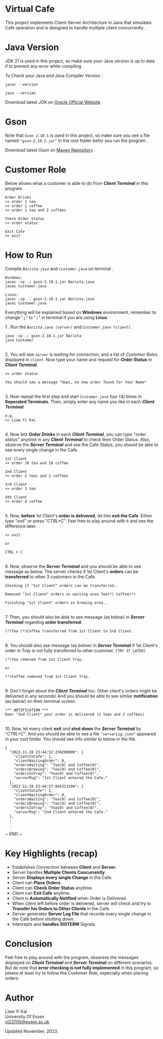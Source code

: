 # Virtual Cafe
This project implements Client-Server Architecture in Java that simulates Cafe operation and is designed to handle multiple client concurrently .

# Java Version
JDK 21 is used in this project, so make sure your Java version is up to date if to prevent any error while compiling .

To Check your Java and Java Compiler Version :
```
javac --version

java --version 
```
Download latest JDK on [Oracle Official Website](https://www.oracle.com/java/technologies/downloads/) .

# Gson
Note that `Gson 2.10.1` is used in this project, so make sure you see a file named *`"gson-2.10.1.jar"`* in the root folder befor you run the program .

Download latest Gson on [Maven Repository](https://mvnrepository.com/artifact/com.google.code.gson/gson) .

# Customer Role
Below shows what a customer is able to do from ***Client Terminal*** in this program .
```
Order Drinks
>> order 1 tea
>> order 1 coffee
>> order 1 tea and 2 coffees

Check Order Status
>> order status

Exit Cafe
>> exit
```

# How to Run
Compile *`Barista.java`* and *`Customer.java`* on terminal .

```
Windows:
javac -cp .; gson-2.10.1.jar Barista.java
javac Customer.java

Linux: 
javac -cp .: gson-2.10.1.jar Barista.java
javac Customer.java
```
Everything will be explained based on **Windows** environment, remember to change **' ; '** to **' : '** in terminal if you are using **Linux**.


1 . Run the *`Barista.java (server)`* and *`Customer.java (client)`*.
```
java -cp .; gson-2.10.1.jar Barista
java Customer
```
\
2. You will see *`server`* is waiting for connection, and a list of *Customer Roles* displayed in *`client`*. Now type your name and request for **Order Status** in ***Client Terminal***.
```
>> order status

You should see a message "Oops, no new order found for Your Name"
```

\
3. Now repeat the first step and start *`Customer.java`* four (4) times in **Seperated Terminals**. Then, simply enter any name you like in each ***Client Terminal***.
```
e.g.
>> Liaw Yi Kai
```

\
4. Now lets **Order Drinks** in each ***Client Terminal***, you can type "*order status*" anytime in any ***Client Terminal*** to check their Order Status. Also, observe the ***Server Terminal*** and see the Cafe Status, you should be able to see every single change in the Cafe.
```
1st Client
>> order 10 tea and 10 coffee

2nd Client
>> order 2 teas and 2 coffees

3rd Client
>> order 3 tea

4th Client
>> order 4 coffee
```

\
5. Now, **before** 1st Client's **order is delivered**, let him **exit the Cafe**. Either type "*exit*" or press "*CTRL+C*". Feel free to play around with it and see the difference later.
```
>> exit

or 

CTRL + C
```

\
6. Now, observe the ***Server Terminal*** and you should be able to see message as below. The server checks if 1st Client's **orders** can be **transferred** to other 3 customers in the Cafe.
```
Checking if "1st Client" orders can be transferred..

Removed "1st Client" orders in waiting area Tea(*) Coffee(*)

Finishing "1st Client" orders in brewing area..
```

\
7. Then, you should also be able to see message (as below) in ***Server Terminal*** regarding **order transferred**.
```
(*)Tea (*)Coffee transferred from 1st Client to 2nd Client.
```

\
8. You should also see message (as below) in ***Server Terminal*** if 1st Client's order in Tray is not fully transferred to other customer. `[TRY IT LATER]`
```
(*)Tea removed from 1st Client Tray.

or 

(*)Coffee removed from 1st Client Tray.
```

\
9. Don't forget about the ***Client Terminal*** too. Other client's orders might be delivered in any seconds! And you should be able to see similar **notification** (as below) on their terminal screen.
```
*** NOTIFICATION ***
Dear "2nd Client" your order is delivered (2 teas and 2 coffees)
```

\
10. Now, let every client **exit** and **shut down** the ***Server Terminal*** by "*CTRL+C*". And you should be able to see a file *`"serverLog.json"`* appeared in your root folder. You should see info similar to below in the file.
```
{
  "2023-11-28 23:44:52:236290800": {
    "clientInCafe": 1,
    "clientWaitingOrder": 0,
    "ordersWaiting": "Tea(0) and Coffee(0)",
    "ordersBrewing": "Tea(0) and Coffee(0)",
    "ordersInTray": "Tea(0) and Coffee(0)",
    "serverMsg": "1st Client entered the Cafe."
  },
  "2023-11-28 23:44:57:845313100": {
    "clientInCafe": 2,
    "clientWaitingOrder": 0,
    "ordersWaiting": "Tea(0) and Coffee(0)",
    "ordersBrewing": "Tea(0) and Coffee(0)",
    "ordersInTray": "Tea(0) and Coffee(0)",
    "serverMsg": "2nd Client entered the Cafe."
  },
  .
  .
```

~ END ~ 

# Key Highlights (recap)
- Establishes Connection between **Client** and **Server**.
- Server handles **Multiple Clients Concurrently**.
- Server **Displays every single Change** in the Cafe.
- Client can **Place Orders**.
- Client can **Check Order Status** anytime.
- Client can **Exit Cafe** anytime.
- Client is **Automatically Notified** when Order is Delivered.
- When client left before order is delivered, server will check and try to **Transfer his Orders to Other Clients** in the Cafe.
- Server generates **Server Log File** that records every single change in the Cafe before shutting down.
- Intercepts and **handles SIGTERM** Signals.

# Conclusion
Feel free to play around with the program, obsereve the messages displayed on ***Client Terminal*** and ***Server Terminal*** on different scenarios. But do note that **error checking is not fully implemented** in this program, so please at least try to follow the Customer Role, especially when placing orders.

# Author
Liaw Yi Kai\
University Of Essex\
yl23705@essex.ac.uk

Updated November, 2023.



